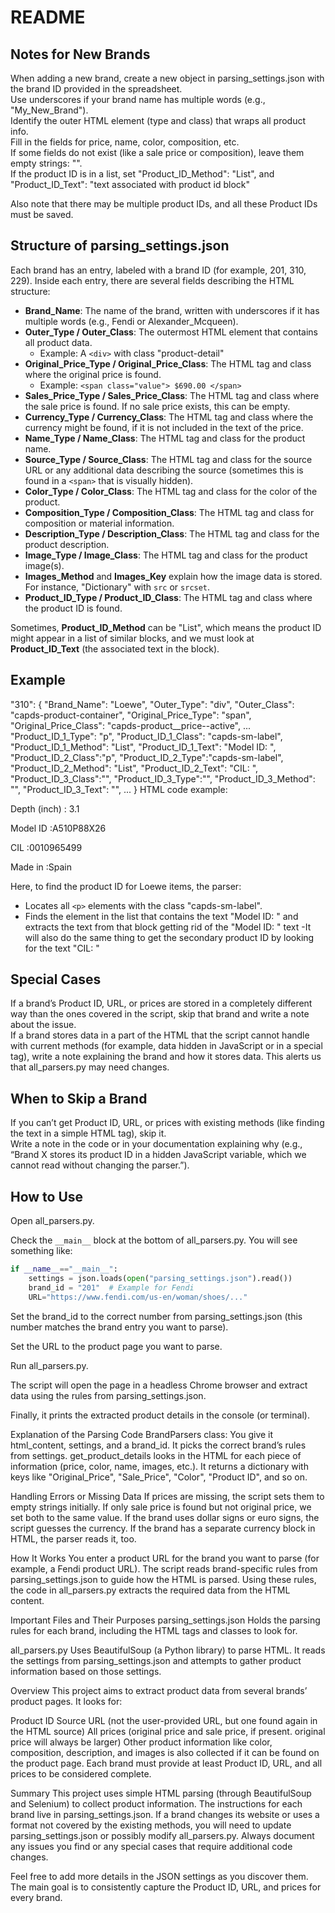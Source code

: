# README

## Notes for New Brands
When adding a new brand, create a new object in parsing_settings.json with the brand ID provided in the spreadsheet.  
Use underscores if your brand name has multiple words (e.g., "My_New_Brand").  
Identify the outer HTML element (type and class) that wraps all product info.  
Fill in the fields for price, name, color, composition, etc.  
If some fields do not exist (like a sale price or composition), leave them empty strings: "".  
If the product ID is in a list, set "Product_ID_Method": "List", and "Product_ID_Text": "text associated with product id block"

Also note that there may be multiple product IDs, and all these Product IDs must be saved.

## Structure of parsing_settings.json
Each brand has an entry, labeled with a brand ID (for example, 201, 310, 229). Inside each entry, there are several fields describing the HTML structure:

- **Brand_Name**: The name of the brand, written with underscores if it has multiple words (e.g., Fendi or Alexander_Mcqueen).  
- **Outer_Type / Outer_Class**: The outermost HTML element that contains all product data.  
  - Example: A `<div>` with class "product-detail"  
- **Original_Price_Type / Original_Price_Class**: The HTML tag and class where the original price is found.  
  - Example: `<span class="value"> $690.00 </span>`  
- **Sales_Price_Type / Sales_Price_Class**: The HTML tag and class where the sale price is found. If no sale price exists, this can be empty.  
- **Currency_Type / Currency_Class**: The HTML tag and class where the currency might be found, if it is not included in the text of the price.  
- **Name_Type / Name_Class**: The HTML tag and class for the product name.  
- **Source_Type / Source_Class**: The HTML tag and class for the source URL or any additional data describing the source (sometimes this is found in a `<span>` that is visually hidden).  
- **Color_Type / Color_Class**: The HTML tag and class for the color of the product.  
- **Composition_Type / Composition_Class**: The HTML tag and class for composition or material information.  
- **Description_Type / Description_Class**: The HTML tag and class for the product description.  
- **Image_Type / Image_Class**: The HTML tag and class for the product image(s).  
- **Images_Method** and **Images_Key** explain how the image data is stored. For instance, "Dictionary" with `src` or `srcset`.  
- **Product_ID_Type / Product_ID_Class**: The HTML tag and class where the product ID is found.

Sometimes, **Product_ID_Method** can be "List", which means the product ID might appear in a list of similar blocks, and we must look at **Product_ID_Text** (the associated text in the block).

## Example
  "310": {
  "Brand_Name": "Loewe",
  "Outer_Type": "div",
  "Outer_Class": "capds-product-container",
  "Original_Price_Type": "span",
  "Original_Price_Class": "capds-product__price--active",
...
  "Product_ID_1_Type": "p",
  "Product_ID_1_Class": "capds-sm-label",
  "Product_ID_1_Method": "List",
  "Product_ID_1_Text": "Model ID: ",
  "Product_ID_2_Class":"p",
  "Product_ID_2_Type":"capds-sm-label",
  "Product_ID_2_Method": "List",
  "Product_ID_2_Text": "CIL: ",
  "Product_ID_3_Class":"",
  "Product_ID_3_Type":"",
  "Product_ID_3_Method": "",
  "Product_ID_3_Text": "",
...
  }
HTML code example:
<p class="capds-sm-label">Depth (inch) : 3.1</p>
<p class="capds-sm-label">Model ID :A510P88X26</p>
<p class="js-details-panel-cil capds-sm-label">CIL :<span>0010965499</span></p>
<p class="capds-sm-label">Made in :Spain</p>
Here, to find the product ID for Loewe items, the parser:

- Locates all `<p>` elements with the class "capds-sm-label".  
- Finds the element in the list that contains the text "Model ID: " and extracts the text from that block getting rid of the "Model ID: " text
-It will also do the same thing to get the secondary product ID by looking for the text "CIL: "
## Special Cases
If a brand’s Product ID, URL, or prices are stored in a completely different way than the ones covered in the script, skip that brand and write a note about the issue.  
If a brand stores data in a part of the HTML that the script cannot handle with current methods (for example, data hidden in JavaScript or in a special tag), write a note explaining the brand and how it stores data. This alerts us that all_parsers.py may need changes.

## When to Skip a Brand
If you can’t get Product ID, URL, or prices with existing methods (like finding the text in a simple HTML tag), skip it.  
Write a note in the code or in your documentation explaining why (e.g., “Brand X stores its product ID in a hidden JavaScript variable, which we cannot read without changing the parser.”).

## How to Use
Open all_parsers.py.

Check the `__main__` block at the bottom of all_parsers.py. You will see something like:

```python
if __name__=="__main__":
    settings = json.loads(open("parsing_settings.json").read())
    brand_id = "201"  # Example for Fendi
    URL="https://www.fendi.com/us-en/woman/shoes/..."
```
Set the brand_id to the correct number from parsing_settings.json (this number matches the brand entry you want to parse).

Set the URL to the product page you want to parse.

Run all_parsers.py.

The script will open the page in a headless Chrome browser and extract data using the rules from parsing_settings.json.

Finally, it prints the extracted product details in the console (or terminal).

Explanation of the Parsing Code
BrandParsers class:
You give it html_content, settings, and a brand_id.
It picks the correct brand’s rules from settings.
get_product_details looks in the HTML for each piece of information (price, color, name, images, etc.).
It returns a dictionary with keys like "Original_Price", "Sale_Price", "Color", "Product ID", and so on.

Handling Errors or Missing Data
If prices are missing, the script sets them to empty strings initially.
If only sale price is found but not original price, we set both to the same value.
If the brand uses dollar signs or euro signs, the script guesses the currency.
If the brand has a separate currency block in HTML, the parser reads it, too.

How It Works
You enter a product URL for the brand you want to parse (for example, a Fendi product URL).
The script reads brand-specific rules from parsing_settings.json to guide how the HTML is parsed.
Using these rules, the code in all_parsers.py extracts the required data from the HTML content.

Important Files and Their Purposes
parsing_settings.json
Holds the parsing rules for each brand, including the HTML tags and classes to look for.

all_parsers.py
Uses BeautifulSoup (a Python library) to parse HTML. It reads the settings from parsing_settings.json and attempts to gather product information based on those settings.

Overview
This project aims to extract product data from several brands’ product pages. It looks for:

Product ID
Source URL (not the user-provided URL, but one found again in the HTML source)
All prices (original price and sale price, if present. original price will always be larger)
Other product information like color, composition, description, and images is also collected if it can be found on the product page. Each brand must provide at least Product ID, URL, and all prices to be considered complete.

Summary
This project uses simple HTML parsing (through BeautifulSoup and Selenium) to collect product information. The instructions for each brand live in parsing_settings.json. If a brand changes its website or uses a format not covered by the existing methods, you will need to update parsing_settings.json or possibly modify all_parsers.py. Always document any issues you find or any special cases that require additional code changes.

Feel free to add more details in the JSON settings as you discover them. The main goal is to consistently capture the Product ID, URL, and prices for every brand.
